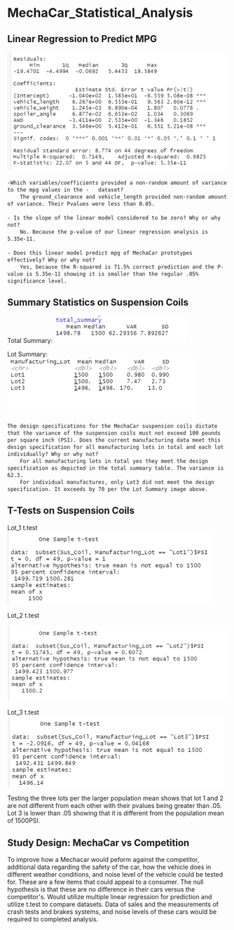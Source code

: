# MechaCar_Statistical_Analysis

## Linear Regression to Predict MPG

![LinearRegression_to_Predict_MPG.png](LinearRegression_to_Predict_MPG.png)

    -Which variables/coefficients provided a non-random amount of variance to the mpg values in the -   dataset?
        The ground_clearance and vehicle_length provided non-random amount of variance. Their Pvalues were less than 0.05.

    - Is the slope of the linear model considered to be zero? Why or why not?
        No. Because the p-value of our linear regression analysis is 5.35e-11. 

    - Does this linear model predict mpg of MechaCar prototypes effectively? Why or why not?
        Yes, because the R-squared is 71.5% correct prediction and the P-value is 5.35e-11 showing it is smaller than the regular .05% significance level. 
 

## Summary Statistics on Suspension Coils

Total Summary:
![Total_Summary_Sus_Coil.png](Total_Summary_Sus_Coil.png)


Lot Summary:
![lot_summary_Sus_Coil_PSI.png](lot_summary_Sus_Coil_PSI.png)

    The design specifications for the MechaCar suspension coils dictate that the variance of the suspension coils must not exceed 100 pounds per square inch (PSI). Does the current manufacturing data meet this design specification for all manufacturing lots in total and each lot individually? Why or why not?
        For all manufacturing lots in total yes they meet the design specification as depicted in the total summary table. The variance is 62.3. 
        For individual manufactures, only Lot3 did not meet the design specification. It exceeds by 70 per the Lot Summary image above. 

 ## T-Tests on Suspension Coils

Lot_1 t.test
![lot_1_t.test.png](lot_1_t.test.png)

Lot_2 t.test

![lot_2_t.test.png](lot_2_t.test.png)


Lot_3 t.test
![lot_3_t.test.png](lot_3_t.test.png)



 Testing the three lots per the larger population mean shows that lot 1 and 2 are not different from each other with their pvalues being greater than .05. Lot 3 is lower than .05 showing that it is different from the population mean of 1500PSI.
        

## Study Design: MechaCar vs Competition

To improve how a Mechacar would peform against the competitor, additional data regarding the safety of the car, how the vehicle does in different weather conditions, and noise level of the vehicle could be tested for. These are a few items that could appeal to a consumer. 
The null hypothesis is that these are no difference in their cars versus the competitor's. Would utilize multiple linear regression for prediction and utilize t.test to compare datasets. Data of sales and the measurements of crash tests and brakes systems, and noise levels of these cars would be required to completed analysis. 